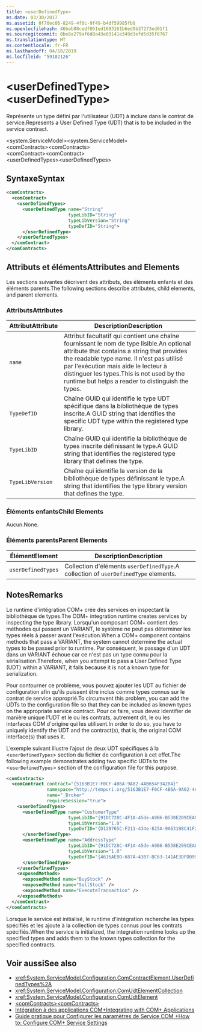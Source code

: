 ```yaml
---
title: <userDefinedType>
ms.date: 03/30/2017
ms.assetid: 0f70ec06-8249-4f0c-9f49-b4df59985fb8
ms.openlocfilehash: 46beb88cedf051ed1683161b6ed9b37273ed01f1
ms.sourcegitcommit: 0be8a279af6d8a43e03141e349d3efd5d35f8767
ms.translationtype: HT
ms.contentlocale: fr-FR
ms.lasthandoff: 04/18/2019
ms.locfileid: "59182126"
---
```

# <a name="userdefinedtype"></a><span data-ttu-id="85564-101">\<userDefinedType></span><span class="sxs-lookup"><span data-stu-id="85564-101">\<userDefinedType></span></span>
<span data-ttu-id="85564-102">Représente un type défini par l'utilisateur (UDT) à inclure dans le contrat de service.</span><span class="sxs-lookup"><span data-stu-id="85564-102">Represents a User Defined Type (UDT) that is to be included in the service contract.</span></span>  
  
 <span data-ttu-id="85564-103">\<system.ServiceModel></span><span class="sxs-lookup"><span data-stu-id="85564-103">\<system.ServiceModel></span></span>  
<span data-ttu-id="85564-104">\<comContracts></span><span class="sxs-lookup"><span data-stu-id="85564-104">\<comContracts></span></span>  
<span data-ttu-id="85564-105">\<comContract></span><span class="sxs-lookup"><span data-stu-id="85564-105">\<comContract></span></span>  
<span data-ttu-id="85564-106">\<userDefinedTypes></span><span class="sxs-lookup"><span data-stu-id="85564-106">\<userDefinedTypes></span></span>  
  
## <a name="syntax"></a><span data-ttu-id="85564-107">Syntaxe</span><span class="sxs-lookup"><span data-stu-id="85564-107">Syntax</span></span>  
  
```xml  
<comContracts>
  <comContract>
    <userDefinedTypes>
      <userDefinedType name="String"
                       typeLibID="String"
                       typeLibVersion="String"
                       typeDefID="String">
      </userDefinedType>
    </userDefinedTypes>
  </comContract>
</comContracts>
```  
  
## <a name="attributes-and-elements"></a><span data-ttu-id="85564-108">Attributs et éléments</span><span class="sxs-lookup"><span data-stu-id="85564-108">Attributes and Elements</span></span>  
 <span data-ttu-id="85564-109">Les sections suivantes décrivent des attributs, des éléments enfants et des éléments parents.</span><span class="sxs-lookup"><span data-stu-id="85564-109">The following sections describe attributes, child elements, and parent elements.</span></span>  
  
### <a name="attributes"></a><span data-ttu-id="85564-110">Attributs</span><span class="sxs-lookup"><span data-stu-id="85564-110">Attributes</span></span>  
  
|<span data-ttu-id="85564-111">Attribut</span><span class="sxs-lookup"><span data-stu-id="85564-111">Attribute</span></span>|<span data-ttu-id="85564-112">Description</span><span class="sxs-lookup"><span data-stu-id="85564-112">Description</span></span>|  
|---------------|-----------------|  
|`name`|<span data-ttu-id="85564-113">Attribut facultatif qui contient une chaîne fournissant le nom de type lisible.</span><span class="sxs-lookup"><span data-stu-id="85564-113">An optional attribute that contains a string that provides the readable type name.</span></span> <span data-ttu-id="85564-114">Il n'est pas utilisé par l'exécution mais aide le lecteur à distinguer les types.</span><span class="sxs-lookup"><span data-stu-id="85564-114">This is not used by the runtime but helps a reader to distinguish the types.</span></span>|  
|`TypeDefID`|<span data-ttu-id="85564-115">Chaîne GUID qui identifie le type UDT spécifique dans la bibliothèque de types inscrite.</span><span class="sxs-lookup"><span data-stu-id="85564-115">A GUID string that identifies the specific UDT type within the registered type library.</span></span>|  
|`TypeLibID`|<span data-ttu-id="85564-116">Chaîne GUID qui identifie la bibliothèque de types inscrite définissant le type.</span><span class="sxs-lookup"><span data-stu-id="85564-116">A GUID string that identifies the registered type library that defines the type.</span></span>|  
|`TypeLibVersion`|<span data-ttu-id="85564-117">Chaîne qui identifie la version de la bibliothèque de types définissant le type.</span><span class="sxs-lookup"><span data-stu-id="85564-117">A string that identifies the type library version that defines the type.</span></span>|  
  
### <a name="child-elements"></a><span data-ttu-id="85564-118">Éléments enfants</span><span class="sxs-lookup"><span data-stu-id="85564-118">Child Elements</span></span>  
 <span data-ttu-id="85564-119">Aucun.</span><span class="sxs-lookup"><span data-stu-id="85564-119">None.</span></span>  
  
### <a name="parent-elements"></a><span data-ttu-id="85564-120">Éléments parents</span><span class="sxs-lookup"><span data-stu-id="85564-120">Parent Elements</span></span>  
  
|<span data-ttu-id="85564-121">Élément</span><span class="sxs-lookup"><span data-stu-id="85564-121">Element</span></span>|<span data-ttu-id="85564-122">Description</span><span class="sxs-lookup"><span data-stu-id="85564-122">Description</span></span>|  
|-------------|-----------------|  
|`userDefinedTypes`|<span data-ttu-id="85564-123">Collection d'éléments `userDefinedType`.</span><span class="sxs-lookup"><span data-stu-id="85564-123">A collection of `userDefinedType` elements.</span></span>|  
  
## <a name="remarks"></a><span data-ttu-id="85564-124">Notes</span><span class="sxs-lookup"><span data-stu-id="85564-124">Remarks</span></span>  
 <span data-ttu-id="85564-125">Le runtime d'intégration COM+ crée des services en inspectant la bibliothèque de types.</span><span class="sxs-lookup"><span data-stu-id="85564-125">The COM+ integration runtime creates services by inspecting the type library.</span></span> <span data-ttu-id="85564-126">Lorsqu'un composant COM+ contient des méthodes qui passent un VARIANT, le système ne peut pas déterminer les types réels à passer avant l'exécution.</span><span class="sxs-lookup"><span data-stu-id="85564-126">When a COM+ component contains methods that pass a VARIANT, the system cannot determine the actual types to be passed prior to runtime.</span></span> <span data-ttu-id="85564-127">Par conséquent, le passage d'un UDT dans un VARIANT échoue car ce n'est pas un type connu pour la sérialisation.</span><span class="sxs-lookup"><span data-stu-id="85564-127">Therefore, when you attempt to pass a User Defined Type (UDT) within a VARIANT, it fails because it is not a known type for serialization.</span></span>  
  
 <span data-ttu-id="85564-128">Pour contourner ce problème, vous pouvez ajouter les UDT au fichier de configuration afin qu'ils puissent être inclus comme types connus sur le contrat de service approprié.</span><span class="sxs-lookup"><span data-stu-id="85564-128">To circumvent this problem, you can add the UDTs to the configuration file so that they can be included as known types on the appropriate service contract.</span></span> <span data-ttu-id="85564-129">Pour ce faire, vous devez identifier de manière unique l'UDT et le ou les contrats, autrement dit, le ou les interfaces COM d'origine qui les utilisent.</span><span class="sxs-lookup"><span data-stu-id="85564-129">In order to do so, you have to uniquely identify the UDT and the contract(s), that is, the original COM interface(s) that uses it.</span></span>  
  
 <span data-ttu-id="85564-130">L’exemple suivant illustre l’ajout de deux UDT spécifiques à la <`userDefinedTypes`> section du fichier de configuration à cet effet.</span><span class="sxs-lookup"><span data-stu-id="85564-130">The following example demonstrates adding two specific UDTs to the <`userDefinedTypes`> section of the configuration file for this purpose.</span></span>  
  
```xml  
<comContracts>
  <comContract contract="{5163B1E7-F0CF-4B6A-9A02-4AB654F34284}"
               namespace="http://tempuri.org/5163B1E7-F0CF-4B6A-9A02-4AB654F34284"
               name="_Broker"
               requireSession="true">
    <userDefinedTypes>
      <userDefinedType name="CustomerType"
                       typeLibID="{91DC728C-4F1A-45de-A9B6-B538E209CEA6}"
                       typeLibVersion="1.0"
                       typeDefID="{D129765C-F211-434e-825A-9A63198C41F2}">
      </userDefinedType>
      <userDefinedType name="AddressType"
                       typeLibID="{91DC728C-4F1A-45de-A9B6-B538E209CEA6}"
                       typeLibVersion="1.0"
                       typeDefID="{4616AE0D-687A-43B7-BC63-141AE3DFD099}">
      </userDefinedType>
    </userDefinedTypes>
    <exposedMethods>
      <exposedMethod name="BuyStock" />
      <exposedMethod name="SellStock" />
      <exposedMethod name="ExecuteTransaction" />
    </exposedMethods>
  </comContract>
</comContracts>
```  
  
 <span data-ttu-id="85564-131">Lorsque le service est initialisé, le runtime d'intégration recherche les types spécifiés et les ajoute à la collection de types connus pour les contrats spécifiés.</span><span class="sxs-lookup"><span data-stu-id="85564-131">When the service is initialized, the integration runtime looks up the specified types and adds them to the known types collection for the specified contracts.</span></span>  
  
## <a name="see-also"></a><span data-ttu-id="85564-132">Voir aussi</span><span class="sxs-lookup"><span data-stu-id="85564-132">See also</span></span>

- <xref:System.ServiceModel.Configuration.ComContractElement.UserDefinedTypes%2A>
- <xref:System.ServiceModel.Configuration.ComUdtElementCollection>
- <xref:System.ServiceModel.Configuration.ComUdtElement>
- [<span data-ttu-id="85564-133">\<comContracts></span><span class="sxs-lookup"><span data-stu-id="85564-133">\<comContracts></span></span>](../../../../../docs/framework/configure-apps/file-schema/wcf/comcontracts.md)
- [<span data-ttu-id="85564-134">Intégration à des applications COM+</span><span class="sxs-lookup"><span data-stu-id="85564-134">Integrating with COM+ Applications</span></span>](../../../../../docs/framework/wcf/feature-details/integrating-with-com-plus-applications.md)
- [<span data-ttu-id="85564-135">Guide pratique pour Configurer les paramètres de Service COM +</span><span class="sxs-lookup"><span data-stu-id="85564-135">How to: Configure COM+ Service Settings</span></span>](../../../../../docs/framework/wcf/feature-details/how-to-configure-com-service-settings.md)
